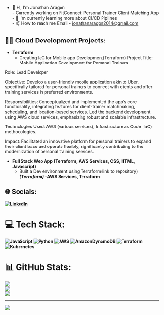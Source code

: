 - 👋 Hi, I’m Jonathan Aragon<br>- Currently working on FitConnect: Personal Trainer Client Matching App<br>- 🌱 I'm currently learning more about CI/CD Piplines<br>- 📫 How to reach me Email - jonathanaragon2014@gmail.com<br>

<h2>👨‍💻 Cloud Development Projects:</h2>

- <b>Terraform</b>
  - Creating IaC for Mobile app Development(Terraform)
Project Title: Mobile Application Development for Personal Trainers

Role: Lead Developer

Objective: Develop a user-friendly mobile application akin to Uber, specifically tailored for personal trainers to connect with clients and offer training services in preferred environments.

Responsibilities: Conceptualized and implemented the app's core functionality, integrating features for client-trainer matchmaking, scheduling, and location-based services. Led the backend development using AWS cloud services, emphasizing robust and scalable infrastructure.

Technologies Used: AWS (various services), Infrastructure as Code (IaC) methodologies.

Impact: Facilitated an innovative platform for personal trainers to expand their client base and operate flexibly, significantly contributing to the modernization of personal training services.
- <b>Full Stack Web App (Terraform, AWS Services, CSS, HTML, Javascript)</b>
  - Built a Dev environment using Terraform(link to repository) <b><i>(Terraform)</b></i>
  -<b>AWS Services, Terraform<b/>



## 🌐 Socials:
[![LinkedIn](https://img.shields.io/badge/LinkedIn-%230077B5.svg?logo=linkedin&logoColor=white)](https://linkedin.com/in/jaresume2024) 

# 💻 Tech Stack:
![JavaScript](https://img.shields.io/badge/javascript-%23323330.svg?style=for-the-badge&logo=javascript&logoColor=%23F7DF1E) ![Python](https://img.shields.io/badge/python-3670A0?style=for-the-badge&logo=python&logoColor=ffdd54) ![AWS](https://img.shields.io/badge/AWS-%23FF9900.svg?style=for-the-badge&logo=amazon-aws&logoColor=white) ![AmazonDynamoDB](https://img.shields.io/badge/Amazon%20DynamoDB-4053D6?style=for-the-badge&logo=Amazon%20DynamoDB&logoColor=white) ![Terraform](https://img.shields.io/badge/terraform-%235835CC.svg?style=for-the-badge&logo=terraform&logoColor=white) ![Kubernetes](https://img.shields.io/badge/kubernetes-%23326ce5.svg?style=for-the-badge&logo=kubernetes&logoColor=white)
# 📊 GitHub Stats:
![](https://github-readme-stats.vercel.app/api?username=JonathanAra&theme=react&hide_border=false&include_all_commits=false&count_private=false)<br/>
![](https://github-readme-streak-stats.herokuapp.com/?user=JonathanAra&theme=react&hide_border=false)<br/>
![](https://github-readme-stats.vercel.app/api/top-langs/?username=JonathanAra&theme=react&hide_border=false&include_all_commits=false&count_private=false&layout=compact)

---
[![](https://visitcount.itsvg.in/api?id=JonathanAra&icon=0&color=6)](https://visitcount.itsvg.in)

<!-- Proudly created with GPRM ( https://gprm.itsvg.in ) -->
